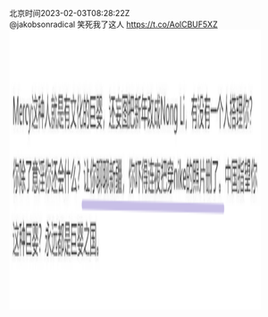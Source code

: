 北京时间2023-02-03T08:28:22Z<br>@jakobsonradical 笑死我了这人 https://t.co/AolCBUF5XZ<br><img src='/temp/image/2023/x-Month-2/1621304554972217344_0.jpg' width='450' height='500'><br><br>